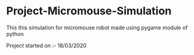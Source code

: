 # Project-Micromouse-Simulation
This this simulation for micromouse robot made using pygame module of python

Project started on :- 18/03/2020
